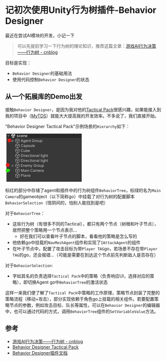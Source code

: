 # 记初次使用Unity行为树插件-Behavior Designer

最近在尝试AI模块的开发，小记一下
> 可以先提前学习一下行为树的理论知识，推荐这篇文章：[游戏AI行为决策——行为树 - cnblog](https://www.cnblogs.com/OwlCat/p/17871494.html)

目标是实现：
- `Behavior Designer`的基础用法
- 使用代码控制`Behavior Designer`的状态

## 从一个拓展库的Demo出发

接触`Behavior Designer`，是因为我对他的[Tactical Pack](https://opsive.com/assets/behavior-designer-tactical-pack/)很感兴趣，如果能接入到我的项目中（[MyTDS](../Projects/TopShooting)）就能大大提高我的开发效率。不多说了，我们直接开始。

"Behavior Designer Tactical Pack"示例场景的`Hierarchy`如下：

<img src='../img/UseBehaviorDesigner-1.png'>

标红的部分中存储了agent和插件中的行为树组件`BehaviorTree`，标绿的名为`Main Camera`的gameobject（以下简称go）中挂载了对行为树的配置脚本`BehaviorSelection`（怪阴间的，怕别人能找到是吧）

对于`BehaviorTree`：
- 这些行为树（有很多不同的Tactical），都只有两个节点（树根和叶子节点），居然把整个策略用一个节点表示...
    - 好在我们可以查看叶子节点的脚本，看看他的策略是怎么写的
- 他依赖go中挂载的`NavMeshAgent`组件和实现了`IAttackAgent`的组件
- 在叶子节点中，配置了攻击目标为带`Player TAG`go，若场景不存在带`Player TAG`的go，还会报错...（可能是需要在到达这个节点前先判断敌人是否存在）

对于`BehaviorSelection`:
- 字如其名的负责选择`Tactical Pack`中的策略（负责响应UI，选择对应的策略），即切换Agent go中`BehaviorTree`的激活状态

这样一来我们便了解了`Tactical Pack`中策略的工作原理，策略节点封装了完整的策略流程（移动+攻击），部分实现依赖于角色go上挂载的相关组件。若要配置策略节点的参数，例如攻击目标、队长等属性，可以在`Behavior Designer`的编辑器中，也可以通过代码的方式，调用`BehaviorTree`组件的`SetVariableValue`方法。



## 参考
- [游戏AI行为决策——行为树 - cnblog](https://www.cnblogs.com/OwlCat/p/17871494.html)
- [Behavior Designer Tactical Pack](https://opsive.com/assets/behavior-designer-tactical-pack/)
- [Behavior Designer插件文档](https://opsive.com/support/documentation/behavior-designer/overview/)